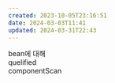 ```yaml
---
created: 2023-10-05T23:16:51
date: 2024-03-03T11:41
updated: 2024-03-31T22:43
---
```

bean에 대해  
quelified  
componentScan